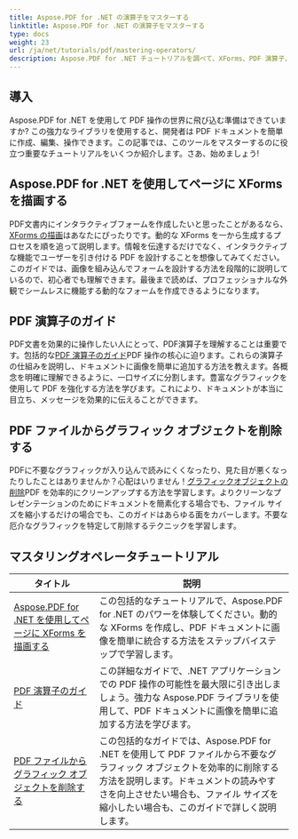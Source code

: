 ```yaml
---
title: Aspose.PDF for .NET の演算子をマスターする
linktitle: Aspose.PDF for .NET の演算子をマスターする
type: docs
weight: 23
url: /ja/net/tutorials/pdf/mastering-operators/
description: Aspose.PDF for .NET チュートリアルを調べて、XForms、PDF 演算子、グラフィック オブジェクトの削除に関する実用的なガイドを使用して PDF 操作を習得します。
---
```

## 導入

Aspose.PDF for .NET を使用して PDF 操作の世界に飛び込む準備はできていますか? この強力なライブラリを使用すると、開発者は PDF ドキュメントを簡単に作成、編集、操作できます。この記事では、このツールをマスターするのに役立つ重要なチュートリアルをいくつか紹介します。さあ、始めましょう!

## Aspose.PDF for .NET を使用してページに XForms を描画する
PDF文書内にインタラクティブフォームを作成したいと思ったことがあるなら、[XForms の描画](./draw-xforms-on-page/)はあなたにぴったりです。動的な XForms を一から生成するプロセスを順を追って説明します。情報を伝達するだけでなく、インタラクティブな機能でユーザーを引き付ける PDF を設計することを想像してみてください。このガイドでは、画像を組み込んでフォームを設計する方法を段階的に説明しているので、初心者でも理解できます。最後まで読めば、プロフェッショナルな外観でシームレスに機能する動的なフォームを作成できるようになります。

## PDF 演算子のガイド
PDF文書を効果的に操作したい人にとって、PDF演算子を理解することは重要です。包括的な[PDF 演算子のガイド](./guide-to-pdf-operators/)PDF 操作の核心に迫ります。これらの演算子の仕組みを説明し、ドキュメントに画像を簡単に追加する方法を教えます。各概念を明確に理解できるように、一口サイズに分割します。豊富なグラフィックを使用して PDF を強化する方法を学びます。これにより、ドキュメントが本当に目立ち、メッセージを効果的に伝えることができます。

## PDF ファイルからグラフィック オブジェクトを削除する
PDFに不要なグラフィックが入り込んで読みにくくなったり、見た目が悪くなったりしたことはありませんか？心配はいりません！[グラフィックオブジェクトの削除](./remove-graphics-objects-from-pdf-file/)PDF を効率的にクリーンアップする方法を学習します。よりクリーンなプレゼンテーションのためにドキュメントを簡素化する場合でも、ファイル サイズを縮小するだけの場合でも、このガイドはあらゆる面をカバーします。不要な厄介なグラフィックを特定して削除するテクニックを学習します。 

## マスタリングオペレータチュートリアル
| タイトル | 説明 |
| --- | --- | 
| [Aspose.PDF for .NET を使用してページに XForms を描画する](./draw-xforms-on-page/) | この包括的なチュートリアルで、Aspose.PDF for .NET のパワーを体験してください。動的な XForms を作成し、PDF ドキュメントに画像を簡単に統合する方法をステップバイステップで学習します。 |  
| [PDF 演算子のガイド](./guide-to-pdf-operators/) | この詳細なガイドで、.NET アプリケーションでの PDF 操作の可能性を最大限に引き出しましょう。強力な Aspose.PDF ライブラリを使用して、PDF ドキュメントに画像を簡単に追加する方法を学びます。 |  
| [PDF ファイルからグラフィック オブジェクトを削除する](./remove-graphics-objects-from-pdf-file/) | この包括的なガイドでは、Aspose.PDF for .NET を使用して PDF ファイルから不要なグラフィック オブジェクトを効率的に削除する方法を説明します。ドキュメントの読みやすさを向上させたい場合も、ファイル サイズを縮小したい場合も、このガイドで詳しく説明します。 |  
